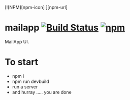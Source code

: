 [![NPM][npm-icon] ][npm-url]
# mailapp [![Build Status](https://travis-ci.org/jagatjeevan/mailapp.svg?branch=master)](https://travis-ci.org/jagatjeevan/mailapp) [![npm](https://img.shields.io/npm/v/npm.svg?maxAge=2592000)]() 
MailApp UI.
# To start
- npm i
- npm run devbuild
- run a server
- and hurray ..... you are done
